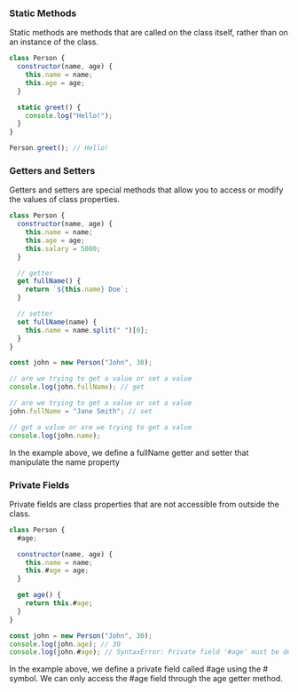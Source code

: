 ### **Static Methods**

Static methods are methods that are called on the class itself, rather than on an instance of the class.

```js
class Person {
  constructor(name, age) {
    this.name = name;
    this.age = age;
  }

  static greet() {
    console.log("Hello!");
  }
}

Person.greet(); // Hello!
```

### **Getters and Setters**

Getters and setters are special methods that allow you to access or modify the values of class properties.

```js
class Person {
  constructor(name, age) {
    this.name = name;
    this.age = age;
    this.salary = 5000;
  }

  // getter
  get fullName() {
    return `${this.name} Doe`;
  }

  // setter
  set fullName(name) {
    this.name = name.split(" ")[0];
  }
}

const john = new Person("John", 30);

// are we trying to get a value or set a value
console.log(john.fullName); // get

// are we trying to get a value or set a value
john.fullName = "Jane Smith"; // set

// get a value or are we trying to get a value
console.log(john.name);
```

In the example above, we define a fullName getter and setter that manipulate the name property

### **Private Fields**

Private fields are class properties that are not accessible from outside the class.


```js
class Person {
  #age;

  constructor(name, age) {
    this.name = name;
    this.#age = age;
  }

  get age() {
    return this.#age;
  }
}

const john = new Person("John", 30);
console.log(john.age); // 30
console.log(john.#age); // SyntaxError: Private field '#age' must be declared in an enclosing class
```

In the example above, we define a private field called #age using the # symbol. We can only access the #age field through the age getter method.

